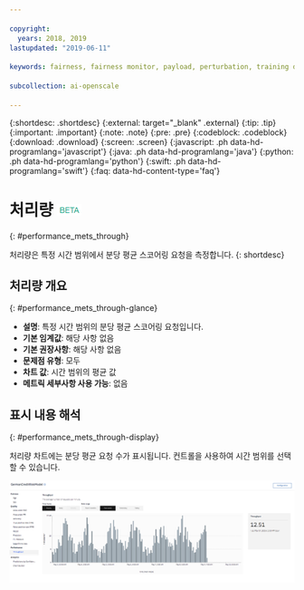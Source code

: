 ```yaml
---

copyright:
  years: 2018, 2019
lastupdated: "2019-06-11"

keywords: fairness, fairness monitor, payload, perturbation, training data, performance, throughput

subcollection: ai-openscale

---
```


{:shortdesc: .shortdesc}
{:external: target="_blank" .external}
{:tip: .tip}
{:important: .important}
{:note: .note}
{:pre: .pre}
{:codeblock: .codeblock}
{:download: .download}
{:screen: .screen}
{:javascript: .ph data-hd-programlang='javascript'}
{:java: .ph data-hd-programlang='java'}
{:python: .ph data-hd-programlang='python'}
{:swift: .ph data-hd-programlang='swift'}
{:faq: data-hd-content-type='faq'}

# 처리량 ![베타 태그](images/beta.png)
{: #performance_mets_through}

처리량은 특정 시간 범위에서 분당 평균 스코어링 요청을 측정합니다.
{: shortdesc}

## 처리량 개요
{: #performance_mets_through-glance}

- **설명**: 특정 시간 범위의 분당 평균 스코어링 요청입니다.
- **기본 임계값**: 해당 사항 없음
- **기본 권장사항**: 해당 사항 없음
- **문제점 유형**: 모두
- **차트 값**: 시간 범위의 평균 값
- **메트릭 세부사항 사용 가능**: 없음

## 표시 내용 해석
{: #performance_mets_through-display}

처리량 차트에는 분당 평균 요청 수가 표시됩니다. 컨트롤을 사용하여 시간 범위를 선택할 수 있습니다.  

![성능 차트](images/performance_metrics_001.png)
